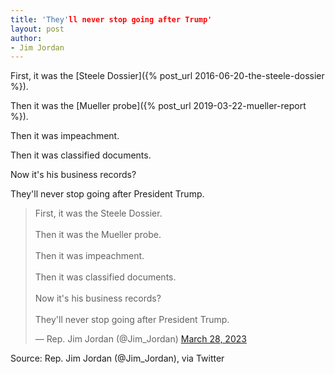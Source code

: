 ```yaml
---
title: 'They'll never stop going after Trump'
layout: post
author:
- Jim Jordan
---
```


First, it was the [Steele Dossier]({% post_url 2016-06-20-the-steele-dossier %}).

Then it was the [Mueller probe]({% post_url 2019-03-22-mueller-report %}).

Then it was impeachment.

Then it was classified documents.

Now it's his business records?

They'll never stop going after President Trump.

<blockquote class="twitter-tweet"><p lang="en" dir="ltr">First, it was the Steele Dossier. <br><br>Then it was the Mueller probe. <br><br>Then it was impeachment. <br><br>Then it was classified documents. <br><br>Now it's his business records? <br><br>They'll never stop going after President Trump.</p>&mdash; Rep. Jim Jordan (@Jim_Jordan) <a href="https://twitter.com/Jim_Jordan/status/1640820463420182530?ref_src=twsrc%5Etfw">March 28, 2023</a></blockquote> <script async src="https://platform.twitter.com/widgets.js" charset="utf-8"></script>

Source: Rep. Jim Jordan (@Jim\_Jordan), via Twitter
